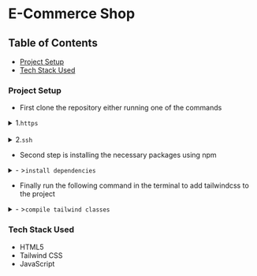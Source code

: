 # E-Commerce Shop
## Table of Contents
- [Project Setup](#project-setup)
- [Tech Stack Used](#tech-stack-used)

### Project Setup

- First clone the repository either running one of the commands
<details>
<summary>1.<code>https</code></summary>
<br>

```bash
git clone https://github.com/Ssaava/e-commerce-shop.git
cd e-commerce-shop
```
</details>
<br>
<details>
<summary>2.<code>ssh</code></summary>
<br>

```bash
git clone git@github.com:Ssaava/e-commerce-shop.git
cd e-commerce-shop
```
</details>

- Second step is installing the necessary packages using npm
<details>
<summary>- ><code>install dependencies</code></summary>
<br>

```bash
npm i
# or
npm install
```
</details>

- Finally run the following command in the terminal to add tailwindcss to the project
<details>
<summary>- ><code>compile tailwind classes</code></summary>
<br>

```bash
npm run dev

```
</details>

### Tech Stack Used
- HTML5
- Tailwind CSS
- JavaScript